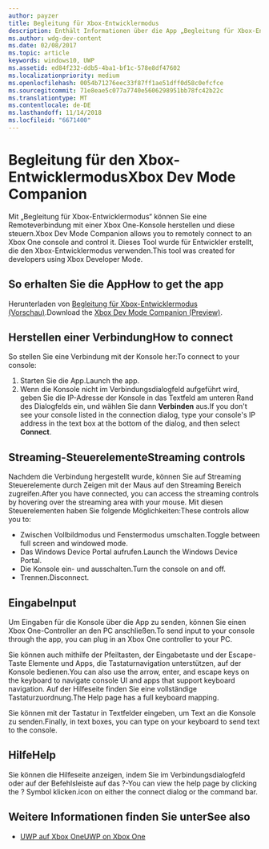 ```yaml
---
author: payzer
title: Begleitung für Xbox-Entwicklermodus
description: Enthält Informationen über die App „Begleitung für Xbox-Entwicklermodus“.
ms.author: wdg-dev-content
ms.date: 02/08/2017
ms.topic: article
keywords: windows10, UWP
ms.assetid: ed84f232-ddb5-4ba1-bf1c-578e8df47602
ms.localizationpriority: medium
ms.openlocfilehash: 0054b71276eec33f87ff1ae51dff0d58c0efcfce
ms.sourcegitcommit: 71e8eae5c077a7740e5606298951bb78fc42b22c
ms.translationtype: MT
ms.contentlocale: de-DE
ms.lasthandoff: 11/14/2018
ms.locfileid: "6671400"
---
```

# <a name="xbox-dev-mode-companion"></a><span data-ttu-id="425d8-104">Begleitung für den Xbox-Entwicklermodus</span><span class="sxs-lookup"><span data-stu-id="425d8-104">Xbox Dev Mode Companion</span></span>

<span data-ttu-id="425d8-105">Mit „Begleitung für Xbox-Entwicklermodus“ können Sie eine Remoteverbindung mit einer Xbox One-Konsole herstellen und diese steuern.</span><span class="sxs-lookup"><span data-stu-id="425d8-105">Xbox Dev Mode Companion allows you to remotely connect to an Xbox One console and control it.</span></span> <span data-ttu-id="425d8-106">Dieses Tool wurde für Entwickler erstellt, die den Xbox-Entwicklermodus verwenden.</span><span class="sxs-lookup"><span data-stu-id="425d8-106">This tool was created for developers using Xbox Developer Mode.</span></span>

## <a name="how-to-get-the-app"></a><span data-ttu-id="425d8-107">So erhalten Sie die App</span><span class="sxs-lookup"><span data-stu-id="425d8-107">How to get the app</span></span>  
<span data-ttu-id="425d8-108">Herunterladen von [Begleitung für Xbox-Entwicklermodus (Vorschau)](https://www.microsoft.com/store/p/xbox-dev-mode-companion/9nblggh519cp).</span><span class="sxs-lookup"><span data-stu-id="425d8-108">Download the [Xbox Dev Mode Companion (Preview)](https://www.microsoft.com/store/p/xbox-dev-mode-companion/9nblggh519cp).</span></span>

## <a name="how-to-connect"></a><span data-ttu-id="425d8-109">Herstellen einer Verbindung</span><span class="sxs-lookup"><span data-stu-id="425d8-109">How to connect</span></span>   
<span data-ttu-id="425d8-110">So stellen Sie eine Verbindung mit der Konsole her:</span><span class="sxs-lookup"><span data-stu-id="425d8-110">To connect to your console:</span></span>

1. <span data-ttu-id="425d8-111">Starten Sie die App.</span><span class="sxs-lookup"><span data-stu-id="425d8-111">Launch the app.</span></span>   
2. <span data-ttu-id="425d8-112">Wenn die Konsole nicht im Verbindungsdialogfeld aufgeführt wird, geben Sie die IP-Adresse der Konsole in das Textfeld am unteren Rand des Dialogfelds ein, und wählen Sie dann **Verbinden** aus.</span><span class="sxs-lookup"><span data-stu-id="425d8-112">If you don't see your console listed in the connection dialog, type your console's IP address in the text box at the bottom of the dialog, and then select **Connect**.</span></span>

## <a name="streaming-controls"></a><span data-ttu-id="425d8-113">Streaming-Steuerelemente</span><span class="sxs-lookup"><span data-stu-id="425d8-113">Streaming controls</span></span>
<span data-ttu-id="425d8-114">Nachdem die Verbindung hergestellt wurde, können Sie auf Streaming Steuerelemente durch Zeigen mit der Maus auf den Streaming Bereich zugreifen.</span><span class="sxs-lookup"><span data-stu-id="425d8-114">After you have connected, you can access the streaming controls by hovering over the streaming area with your mouse.</span></span> <span data-ttu-id="425d8-115">Mit diesen Steuerelementen haben Sie folgende Möglichkeiten:</span><span class="sxs-lookup"><span data-stu-id="425d8-115">These controls allow you to:</span></span>
* <span data-ttu-id="425d8-116">Zwischen Vollbildmodus und Fenstermodus umschalten.</span><span class="sxs-lookup"><span data-stu-id="425d8-116">Toggle between full screen and windowed mode.</span></span>
* <span data-ttu-id="425d8-117">Das Windows Device Portal aufrufen.</span><span class="sxs-lookup"><span data-stu-id="425d8-117">Launch the Windows Device Portal.</span></span>
* <span data-ttu-id="425d8-118">Die Konsole ein- und ausschalten.</span><span class="sxs-lookup"><span data-stu-id="425d8-118">Turn the console on and off.</span></span>
* <span data-ttu-id="425d8-119">Trennen.</span><span class="sxs-lookup"><span data-stu-id="425d8-119">Disconnect.</span></span>

## <a name="input"></a><span data-ttu-id="425d8-120">Eingabe</span><span class="sxs-lookup"><span data-stu-id="425d8-120">Input</span></span>
<span data-ttu-id="425d8-121">Um Eingaben für die Konsole über die App zu senden, können Sie einen Xbox One-Controller an den PC anschließen.</span><span class="sxs-lookup"><span data-stu-id="425d8-121">To send input to your console through the app, you can plug in an Xbox One controller to your PC.</span></span>   
    
<span data-ttu-id="425d8-122">Sie können auch mithilfe der Pfeiltasten, der Eingabetaste und der Escape-Taste Elemente und Apps, die Tastaturnavigation unterstützen, auf der Konsole bedienen.</span><span class="sxs-lookup"><span data-stu-id="425d8-122">You can also use the arrow, enter, and escape keys on the keyboard to navigate console UI and apps that support keyboard navigation.</span></span> <span data-ttu-id="425d8-123">Auf der Hilfeseite finden Sie eine vollständige Tastaturzuordnung.</span><span class="sxs-lookup"><span data-stu-id="425d8-123">The Help page has a full keyboard mapping.</span></span>   
   
<span data-ttu-id="425d8-124">Sie können mit der Tastatur in Textfelder eingeben, um Text an die Konsole zu senden.</span><span class="sxs-lookup"><span data-stu-id="425d8-124">Finally, in text boxes, you can type on your keyboard to send text to the console.</span></span>   

## <a name="help"></a><span data-ttu-id="425d8-125">Hilfe</span><span class="sxs-lookup"><span data-stu-id="425d8-125">Help</span></span>
<span data-ttu-id="425d8-126">Sie können die Hilfeseite anzeigen, indem Sie im Verbindungsdialogfeld oder auf der Befehlsleiste auf das ?-</span><span class="sxs-lookup"><span data-stu-id="425d8-126">You can view the help page by clicking the ?</span></span> <span data-ttu-id="425d8-127">Symbol klicken.</span><span class="sxs-lookup"><span data-stu-id="425d8-127">icon on either the connect dialog or the command bar.</span></span>

## <a name="see-also"></a><span data-ttu-id="425d8-128">Weitere Informationen finden Sie unter</span><span class="sxs-lookup"><span data-stu-id="425d8-128">See also</span></span>
- [<span data-ttu-id="425d8-129">UWP auf Xbox One</span><span class="sxs-lookup"><span data-stu-id="425d8-129">UWP on Xbox One</span></span>](index.md)
